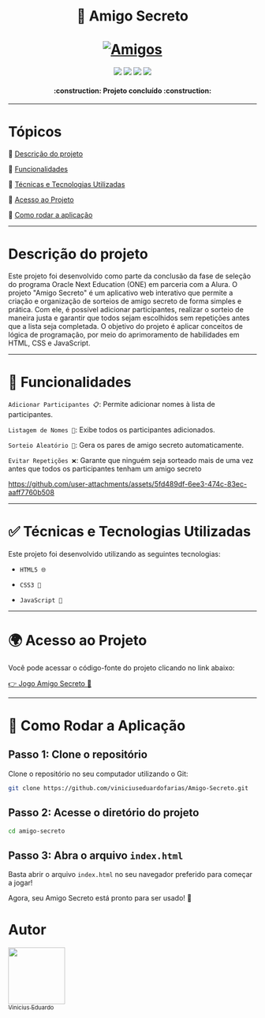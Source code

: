 
<div align="center">
  <h1 align="center">
    🎁 Amigo Secreto
    <br />
    <br />
    <a href="https://github.com/viniciuseduardofarias/Amigo-Secreto.git">
      <img src="https://github.com/user-attachments/assets/8d134c30-7929-43e5-b3f8-938f43a4c2b7" alt="Amigos">
    </a>
  </h1>
</div>

<p align="center">
  <a href=""><img src="https://img.shields.io/badge/JavaScript-323330?style=for-the-badge&logo=javascript&logoColor=F7DF1E"></a>
  <a href=""><img src="https://img.shields.io/badge/CSS3-1572B6?style=for-the-badge&logo=css3&logoColor=white"></a>
  <a href=""><img src="https://img.shields.io/badge/HTML5-E34F26?style=for-the-badge&logo=html5&logoColor=white"></a>
  <a href="https://www.linkedin.com/in/vinicius-eduardo-farmacia/overlay/contact-info/"><img src="https://img.shields.io/badge/LinkedIn-0077B5?style=for-the-badge&logo=linkedin&logoColor=white"></a>
</p>

<h4 align="center"> 
    :construction:  Projeto concluído  :construction:
</h4>

---

# Tópicos 

:small_blue_diamond: [Descrição do projeto](#descrição-do-projeto)

:small_blue_diamond: [Funcionalidades](#funcionalidades)

:small_blue_diamond: [Técnicas e Tecnologias Utilizadas](#tecnicas-e-tecnologias-utilizadas)

:small_blue_diamond: [Acesso ao Projeto](#acesso-ao-projeto)

:small_blue_diamond: [Como rodar a aplicação](#como-rodar-a-aplicação-arrow_forward)

---

# Descrição do projeto

Este projeto foi desenvolvido como parte da conclusão da fase de seleção do programa Oracle Next Education (ONE) em parceria com a Alura. O projeto "Amigo Secreto" é um aplicativo web interativo que permite a criação e organização de sorteios de amigo secreto de forma simples e prática. Com ele, é possível adicionar participantes, realizar o sorteio de maneira justa e garantir que todos sejam escolhidos sem repetições antes que a lista seja completada. O objetivo do projeto é aplicar conceitos de lógica de programação, por meio do aprimoramento de habilidades em HTML, CSS e JavaScript.

---

# :hammer: Funcionalidades

`Adicionar Participantes 📋`: Permite adicionar nomes à lista de participantes.

`Listagem de Nomes 📝`: Exibe todos os participantes adicionados.

`Sorteio Aleatório 🔄`: Gera os pares de amigo secreto automaticamente.

`Evitar Repetições ❌`: Garante que ninguém seja sorteado mais de uma vez antes que todos os participantes tenham um amigo secreto

https://github.com/user-attachments/assets/5fd489df-6ee3-474c-83ec-aaff7760b508

---

# ✅ Técnicas e Tecnologias Utilizadas
Este projeto foi desenvolvido utilizando as seguintes tecnologias:

* `HTML5 🌐`

* `CSS3 🎨`

* `JavaScript 📜`

---

# 🌍 Acesso ao Projeto
Você pode acessar o código-fonte do projeto clicando no link abaixo:

[👉 Jogo Amigo Secreto 🎁](https://github.com/viniciuseduardofarias/Amigo-Secreto.git)

---

# 🧠 Como Rodar a Aplicação

## Passo 1: Clone o repositório
Clone o repositório no seu computador utilizando o Git:

```bash
git clone https://github.com/viniciuseduardofarias/Amigo-Secreto.git
```

## Passo 2: Acesse o diretório do projeto

```bash
cd amigo-secreto
```

## Passo 3: Abra o arquivo `index.html`
Basta abrir o arquivo `index.html` no seu navegador preferido para começar a jogar!

Agora, seu Amigo Secreto está pronto para ser usado! 🎉

# Autor

[<img loading="lazy" src="https://avatars.githubusercontent.com/u/30351153?v=4" width=115><br><sub>Vinicius Eduardo</sub>](https://github.com/viniciuseduardofarias)



